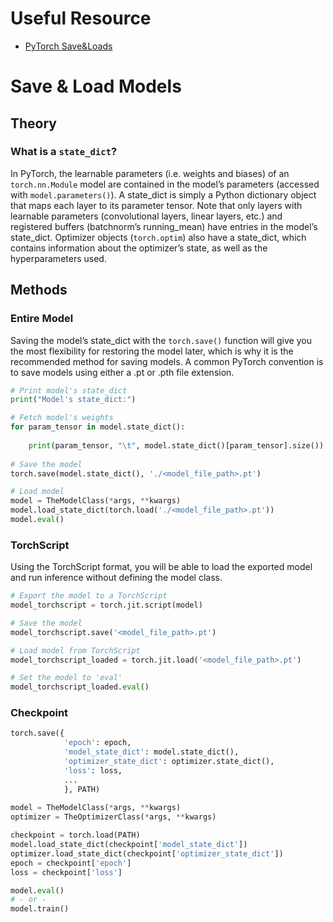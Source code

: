 # Useful Resource
- [PyTorch Save&Loads](https://pytorch.org/tutorials/beginner/saving_loading_models.html)

# Save & Load Models
## Theory
### What is a `state_dict`?
In PyTorch, the learnable parameters (i.e. weights and biases) of an `torch.nn.Module` model are 
contained in the model’s parameters (accessed with `model.parameters()`). 
A state_dict is simply a Python dictionary object that maps each layer to its parameter tensor. 
Note that only layers with learnable parameters (convolutional layers, linear layers, etc.) 
and registered buffers (batchnorm’s running_mean) have entries in the model’s state_dict. 
Optimizer objects (`torch.optim`) also have a state_dict, which contains information about the optimizer’s state, 
as well as the hyperparameters used.

## Methods
### Entire Model
Saving the model’s state_dict with the `torch.save()` function will give you the most flexibility for restoring 
the model later, which is why it is the recommended method for saving models.
A common PyTorch convention is to save models using either a .pt or .pth file extension.
``` python
# Print model's state_dict
print("Model's state_dict:")

# Fetch model's weights
for param_tensor in model.state_dict():
    
    print(param_tensor, "\t", model.state_dict()[param_tensor].size())
    
# Save the model
torch.save(model.state_dict(), './<model_file_path>.pt')

# Load model
model = TheModelClass(*args, **kwargs)
model.load_state_dict(torch.load('./<model_file_path>.pt'))
model.eval()
```

### TorchScript
Using the TorchScript format, you will be able to load the exported model and run inference without defining the model class.
``` python
# Export the model to a TorchScript
model_torchscript = torch.jit.script(model)

# Save the model
model_torchscript.save('<model_file_path>.pt')

# Load model from TorchScript
model_torchscript_loaded = torch.jit.load('<model_file_path>.pt')

# Set the model to 'eval'
model_torchscript_loaded.eval()
```

### Checkpoint
``` python
torch.save({
            'epoch': epoch,
            'model_state_dict': model.state_dict(),
            'optimizer_state_dict': optimizer.state_dict(),
            'loss': loss,
            ...
            }, PATH)
            
model = TheModelClass(*args, **kwargs)
optimizer = TheOptimizerClass(*args, **kwargs)

checkpoint = torch.load(PATH)
model.load_state_dict(checkpoint['model_state_dict'])
optimizer.load_state_dict(checkpoint['optimizer_state_dict'])
epoch = checkpoint['epoch']
loss = checkpoint['loss']

model.eval()
# - or -
model.train()
```
